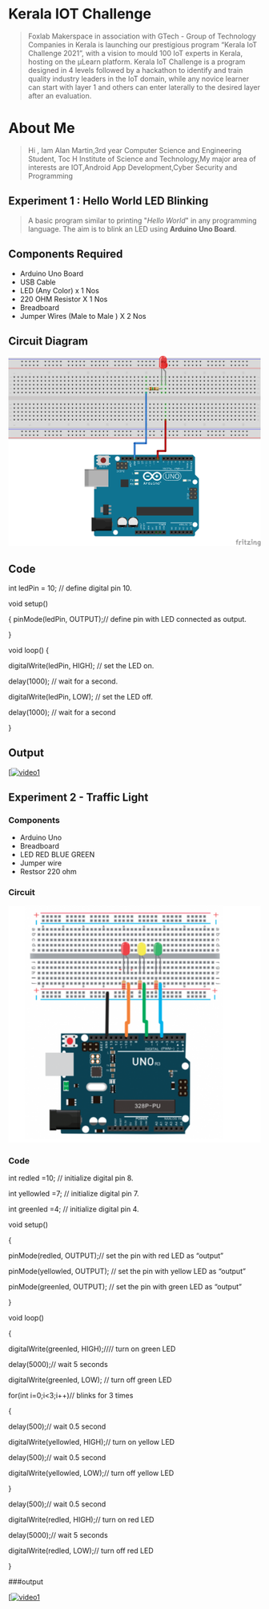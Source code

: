 # Kerala IOT Challenge

> Foxlab Makerspace in association with GTech - Group of Technology Companies in Kerala is launching our prestigious program “Kerala IoT Challenge 2021”, with a vision to mould 100 IoT experts in Kerala, hosting on the µLearn platform. Kerala IoT Challenge is a program designed in 4 levels followed by a hackathon to identify and train quality industry leaders in the IoT domain, while any novice learner can start with layer 1 and others can enter laterally to the desired layer after an evaluation.
# About Me

>Hi , Iam Alan Martin,3rd year Computer Science and Engineering Student, Toc H Institute of Science and Technology,My major area of interests are IOT,Android App Development,Cyber Security and Programming 

## Experiment 1 : Hello World LED Blinking

> A basic program similar to printing "*Hello World*" in any programming language. The aim is to blink an LED using **Arduino Uno Board**.

## Components Required  
* Arduino Uno Board 
* USB Cable 
* LED (Any Color) x 1 Nos
* 220 OHM Resistor X 1 Nos
* Breadboard 
* Jumper Wires (Male to Male ) X 2 Nos

## Circuit Diagram

![Expriment 1](https://github.com/Alanmartin7007/Kerala-IOT-Challenge/blob/main/1.png)


## Code

int ledPin = 10; // define digital pin 10.

void setup()

{
pinMode(ledPin, OUTPUT);// define pin with LED connected as output.

}

void loop()
{

digitalWrite(ledPin, HIGH); // set the LED on.

delay(1000); // wait for a second.

digitalWrite(ledPin, LOW); // set the LED off.

delay(1000); // wait for a second

}



## Output
[[![video1](https://img.youtube.com/vi/LYO3MBzF8Gk/0.jpg)](https://youtube.com/shorts/LYO3MBzF8Gk)



## Experiment 2 - Traffic Light
### Components
* Arduino Uno
* Breadboard
* LED RED BLUE GREEN
* Jumper wire
* Restsor 220 ohm

### Circuit
![Expriment 2](https://github.com/Alanmartin7007/Kerala-IOT-Challenge/blob/main/2.png)


### Code

int redled =10; // initialize digital pin 8.

int yellowled =7; // initialize digital pin 7.

int greenled =4; // initialize digital pin 4.

void setup()

{

pinMode(redled, OUTPUT);// set the pin with red LED as “output”

pinMode(yellowled, OUTPUT); // set the pin with yellow LED as “output”

pinMode(greenled, OUTPUT); // set the pin with green LED as “output”

}

void loop()

{

digitalWrite(greenled, HIGH);//// turn on green LED

delay(5000);// wait 5 seconds



digitalWrite(greenled, LOW); // turn off green LED

for(int i=0;i<3;i++)// blinks for 3 times

{

delay(500);// wait 0.5 second

digitalWrite(yellowled, HIGH);// turn on yellow LED

delay(500);// wait 0.5 second

digitalWrite(yellowled, LOW);// turn off yellow LED

} 

delay(500);// wait 0.5 second

digitalWrite(redled, HIGH);// turn on red LED

delay(5000);// wait 5 seconds

digitalWrite(redled, LOW);// turn off red LED

}


###output

[[![video1](https://img.youtube.com/vi/xx9oFRN1428/0.jpg)](https://youtube.com/shorts/xx9oFRN1428)



